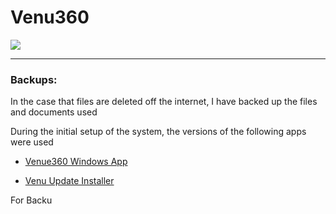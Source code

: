 # Venu360



![](/venu360)









---

### Backups:

In the case that files are deleted off the internet, I have backed up the files and documents used 

During the initial setup of the system, the versions of the following apps were used

- [Venue360 Windows App](/VENU360.exe)

- [Venu Update Installer](\VenuUpdateInstaller.exe)

For Backu
